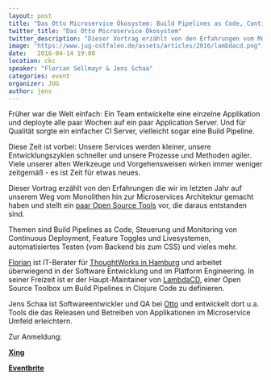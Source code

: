 ```yaml
---
layout: post
title: "Das Otto Microservice Ökosystem: Build Pipelines as Code, Continuous Deployment und alle Tools drumherum"
twitter_title: "Das Otto Microservice Ökosystem"
twitter_description: "Dieser Vortrag erzählt von den Erfahrungen vom Monolithen zu Microservices"
image: "https://www.jug-ostfalen.de/assets/articles/2016/lambdacd.png"
date:   2016-04-14 19:00
location: ckc
speaker: "Florian Sellmayr & Jens Schaa"
categories: event
organizer: JUG
author: jens
---
```

Früher war die Welt einfach: Ein Team entwickelte eine einzelne Applikation und deployte alle paar
Wochen auf ein paar Application Server. Und für Qualität sorgte ein einfacher CI Server, vielleicht sogar eine Build Pipeline.

Diese Zeit ist vorbei: Unsere Services werden kleiner, unsere Entwicklungszyklen schneller und
unsere Prozesse und Methoden agiler.
Viele unserer alten Werkzeuge und Vorgehensweisen wirken immer weniger zeitgemäß - es ist Zeit für
etwas neues.

Dieser Vortrag erzählt von den Erfahrungen die wir im letzten Jahr auf unserem Weg vom Monolithen
hin zur Microservices Architektur gemacht haben und stellt ein
[paar Open Source Tools](https://github.com/otto-de) vor, die daraus entstanden sind.

Themen sind Build Pipelines as Code, Steuerung und Monitoring von Continuous Deployment, Feature
Toggles und Livesystemen, automatisiertes Testen (vom Backend bis zum CSS) und vieles mehr.


[Florian](https://github.com/flosell) ist IT-Berater für [ThoughtWorks in Hamburg](https://www.thoughtworks.com/)
 und arbeitet überwiegend in der Software
Entwicklung und im Platform Engineering. In seiner Freizeit ist er der Haupt-Maintainer von
[LambdaCD](http://www.lambda.cd), einer Open Source Toolbox um Build Pipelines in Clojure Code zu definieren.

Jens Schaa ist Softwareentwickler und QA bei [Otto](https://www.otto.de) und entwickelt dort u.a. Tools die das Releasen
und Betreiben von Applikationen im Microservice Umfeld erleichtern.

Zur Anmeldung:

**[Xing](https://www.xing.com/events/otto-microservice-okosystem-1659190)**

**[Eventbrite](https://www.eventbrite.de/e/das-otto-microservice-okosystem-build-pipelines-as-code-cd-und-mehr-tickets-22215158136)**
